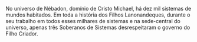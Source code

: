 ﻿No universo de Nébadon, domínio de Cristo Michael, há dez mil sistemas de mundos habitados. Em toda a história dos Filhos Lanonandeques, durante o seu trabalho em todos esses milhares de sistemas e na sede-central do universo, apenas três Soberanos de Sistemas desrespeitaram o governo do Filho Criador.